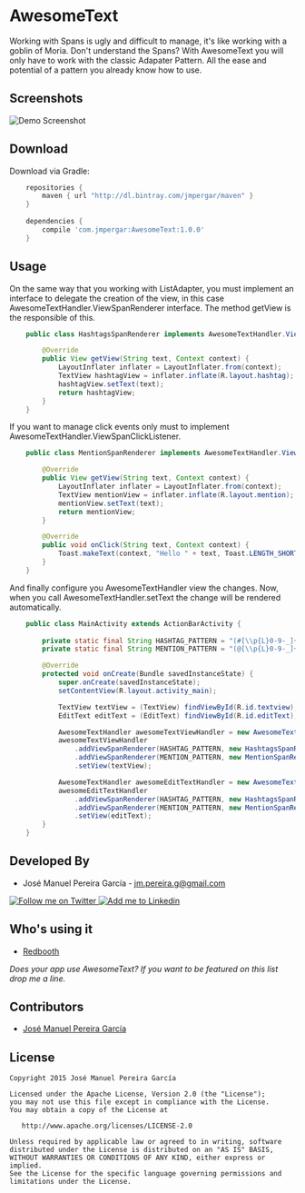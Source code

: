 # AwesomeText
Working with Spans is ugly and difficult to manage, it's like working with a goblin of Moria. Don't understand the Spans? With AwesomeText you will only have to work with the classic Adapater Pattern. All the ease and potential of a pattern you already know how to use.

Screenshots
-----------

![Demo Screenshot][1]

Download
--------

Download via Gradle:

```groovy
    repositories {
        maven { url "http://dl.bintray.com/jmpergar/maven" }
    }
    
    dependencies {
        compile 'com.jmpergar:AwesomeText:1.0.0'
    }
```

Usage
-----

On the same way that you working with ListAdapter, you must implement an interface to delegate the creation of the view, in this case AwesomeTextHandler.ViewSpanRenderer interface. The method getView is the responsible of this.

```java
    public class HashtagsSpanRenderer implements AwesomeTextHandler.ViewSpanRenderer {

        @Override
        public View getView(String text, Context context) {
            LayoutInflater inflater = LayoutInflater.from(context);
            TextView hashtagView = inflater.inflate(R.layout.hashtag);
            hashtagView.setText(text);
            return hashtagView;
        }
    }
```

If you want to manage click events only must to implement AwesomeTextHandler.ViewSpanClickListener.

```java
    public class MentionSpanRenderer implements AwesomeTextHandler.ViewSpanRenderer, AwesomeTextHandler.ViewSpanClickListener {

        @Override
        public View getView(String text, Context context) {
            LayoutInflater inflater = LayoutInflater.from(context);
            TextView mentionView = inflater.inflate(R.layout.mention);
            mentionView.setText(text);
            return mentionView;
        }

        @Override
        public void onClick(String text, Context context) {
            Toast.makeText(context, "Hello " + text, Toast.LENGTH_SHORT).show();
        }
    }
```

And finally configure you AwesomeTextHandler view the changes. Now, when you call AwesomeTextHandler.setText the change will be rendered automatically.

```java
    public class MainActivity extends ActionBarActivity {
    
        private static final String HASHTAG_PATTERN = "(#[\\p{L}0-9-_]+)";
        private static final String MENTION_PATTERN = "(@[\\p{L}0-9-_]+)";

        @Override
        protected void onCreate(Bundle savedInstanceState) {
            super.onCreate(savedInstanceState);
            setContentView(R.layout.activity_main);

            TextView textView = (TextView) findViewById(R.id.textview);
            EditText editText = (EditText) findViewById(R.id.editText);

            AwesomeTextHandler awesomeTextViewHandler = new AwesomeTextHandler();
            awesomeTextViewHandler
                .addViewSpanRenderer(HASHTAG_PATTERN, new HashtagsSpanRenderer())
                .addViewSpanRenderer(MENTION_PATTERN, new MentionSpanRenderer())
                .setView(textView);

            AwesomeTextHandler awesomeEditTextHandler = new AwesomeTextHandler();
            awesomeEditTextHandler
                .addViewSpanRenderer(HASHTAG_PATTERN, new HashtagsSpanRenderer())
                .addViewSpanRenderer(MENTION_PATTERN, new MentionSpanRenderer())
                .setView(editText);
        }
    }
```


Developed By
------------

* José Manuel Pereira García - <jm.pereira.g@gmail.com>

<a href="https://twitter.com/jmpergar">
  <img alt="Follow me on Twitter" src="http://imageshack.us/a/img812/3923/smallth.png" />
</a>
<a href="http://www.linkedin.com/in/jmpergar">
  <img alt="Add me to Linkedin" src="http://imageshack.us/a/img41/7877/smallld.png" />
</a>

Who's using it
--------------

* [Redbooth][2]

*Does your app use AwesomeText? If you want to be featured on this list drop me a line.*

Contributors
------------

* [José Manuel Pereira García][3]

License
-------

    Copyright 2015 José Manuel Pereira García

    Licensed under the Apache License, Version 2.0 (the "License");
    you may not use this file except in compliance with the License.
    You may obtain a copy of the License at

       http://www.apache.org/licenses/LICENSE-2.0

    Unless required by applicable law or agreed to in writing, software
    distributed under the License is distributed on an "AS IS" BASIS,
    WITHOUT WARRANTIES OR CONDITIONS OF ANY KIND, either express or implied.
    See the License for the specific language governing permissions and
    limitations under the License.


[1]: https://raw.githubusercontent.com/JMPergar/AwesomeText/master/Screenshot.png
[2]: https://redbooth.com
[3]: https://github.com/JMPergar
